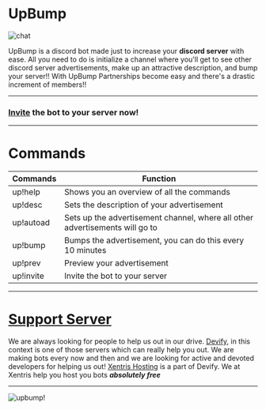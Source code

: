 # UpBump

![chat](https://img.shields.io/discord/778614194857574412?style=for-the-badge)


UpBump is a discord bot made just to increase your **discord server** with ease. All you need to do is initialize a channel where you'll get to see other discord server advertisements, make up an attractive description, and bump your server!! 
With UpBump Partnerships become easy and there's a drastic increment of members!!

-----------------------------

### [Invite](https://discordapp.com/api/oauth2/authorize?client_id=790862257910710272&scope=bot&permissions=27681) the bot to your server now!


-----------------

# Commands

Commands   |  Function 
------------ | -------------
|up!help    | Shows you an overview of all the commands |
| up!desc   | Sets the description of your advertisement |
| up!autoad | Sets up the advertisement channel, where all other advertisements will go to|
| up!bump  | Bumps the advertisement, you can do this every 10 minutes |
| up!prev  | Preview your advertisement |
| up!invite | Invite the bot to your server |



-----------------

# [Support Server](https://discord.gg/RTh79cwxxp)
We are always looking for people to help us out in our drive. [Devify](https://discord.gg/RTh79cwxxp), in this context is one of those servers which can really help you out. We are making bots every now and then and we are looking for active and devoted developers for helping us out!
[Xentris Hosting](https://discord.gg/RTh79cwxxp) is a part of Devify. We at Xentris help you host you bots ***absolutely free***

-----------------------------------
![upbump!](https://cdn.discordapp.com/attachments/791589454929330197/794804571057815582/UpBUMP.png)

